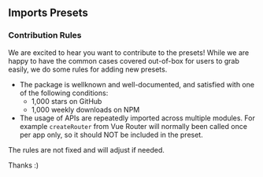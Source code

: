 ## Imports Presets

### Contribution Rules

We are excited to hear you want to contribute to the presets! While we are happy to have the common cases covered out-of-box for users to grab easily, we do some rules for adding new presets.

- The package is wellknown and well-documented, and satisfied with one of the following conditions:
  - 1,000 stars on GitHub
  - 1,000 weekly downloads on NPM
- The usage of APIs are repeatedly imported across multiple modules. For example `createRouter` from Vue Router will normally been called once per app only, so it should NOT be included in the preset.

The rules are not fixed and will adjust if needed.

Thanks :)

